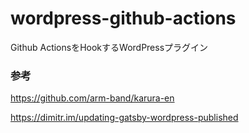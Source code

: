 # wordpress-github-actions
Github ActionsをHookするWordPressプラグイン

### 参考
https://github.com/arm-band/karura-en

https://dimitr.im/updating-gatsby-wordpress-published